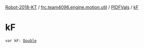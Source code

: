 [Robot-2018-KT](../../index.md) / [frc.team4096.engine.motion.util](../index.md) / [PIDFVals](index.md) / [kF](./k-f.md)

# kF

`var kF: `[`Double`](https://kotlinlang.org/api/latest/jvm/stdlib/kotlin/-double/index.html)
